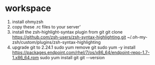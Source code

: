 # workspace
1. install ohmyzsh
2. copy these .rc files to your server'
3. install the zsh-highlight-syntax plugin from git
   git clone https://github.com/zsh-users/zsh-syntax-highlighting.git ~/.oh-my-zsh/custom/plugins/zsh-syntax-highlighting
4. upgrade git to 2.24.1
   sudo yum remove git
   sudo yum -y install https://packages.endpoint.com/rhel/7/os/x86_64/endpoint-repo-1.7-1.x86_64.rpm
   sudo yum install git
   git --version
